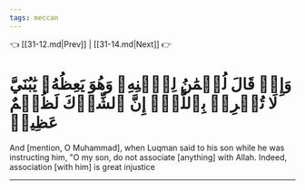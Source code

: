 ```yaml
---
tags: meccan
---
```


👈 [[31-12.md|Prev]] | [[31-14.md|Next]] 👉

# وَإِذۡ قَالَ لُقۡمَٰنُ لِٱبۡنِهِۦ وَهُوَ يَعِظُهُۥ يَٰبُنَيَّ لَا تُشۡرِكۡ بِٱللَّهِۖ إِنَّ ٱلشِّرۡكَ لَظُلۡمٌ عَظِيمٞ

And [mention, O Muhammad], when Luqman said to his son while he was instructing him, "O my son, do not associate [anything] with Allah. Indeed, association [with him] is great injustice

---

